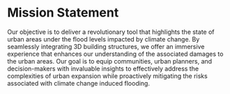 # Mission Statement
Our objective is to deliver a revolutionary tool that highlights the state of urban areas under the flood levels impacted by climate change. By seamlessly integrating 3D building structures, we offer an immersive experience that enhances our understanding of the associated damages to the urban areas. Our goal is to equip communities, urban planners, and decision-makers with invaluable insights to effectively address the complexities of urban expansion while proactively mitigating the risks associated with climate change induced flooding.
